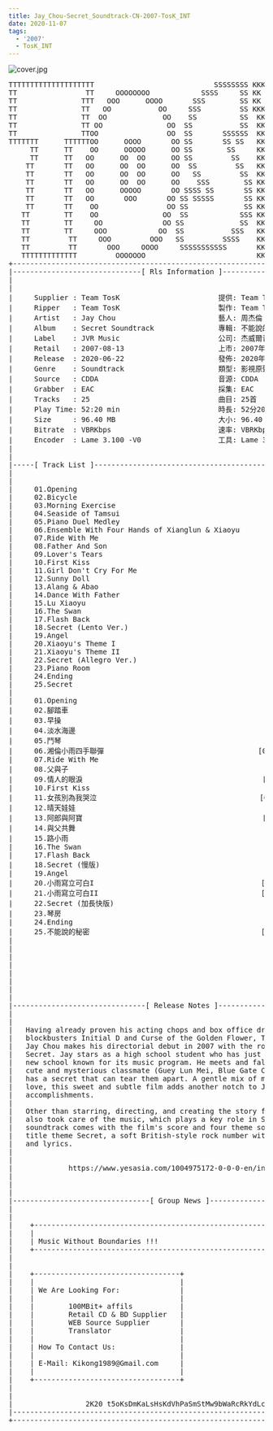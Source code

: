 ```yaml
---
title: Jay_Chou-Secret_Soundtrack-CN-2007-TosK_INT
date: 2020-11-07
tags: 
  - '2007'
  - TosK_INT
---
```


![cover.jpg](https://goindex.65style.workers.dev/3:/Music/MP3/Jay_Chou-Secret_Soundtrack-CN-2007-TosK_INT/00-jay_chou-secret_soundtrack-cn-2007-proof-tosk.jpg)

<retrotxt v-slot>
<pre class="has-text-plain text-1x font-ibm_vga_8x16">TTTTTTTTTTTTTTTTTTTT                            SSSSSSSS KKKKKKKK  KKKKKKKKKKKKKK
TT                TT     OOOOOOOO            SSSS     SS KK   KKK  KKKK        KK
TT               TTT   OOO      OOOO       SSS        SS KK    KKK  KKK        KK
TT               TT   OO           OO     SSS         SS KKK      KKKK        KK
TT               TT  OO             OO    SS          SS  KK       KK        KK
TT               TT OO               OO  SS           SS  KK                KK
TT               TTOO                OO  SS       SSSSSS  KK                KK
TTTTTTT      TTTTTTOO      OOOO       OO SS       SS SS   KK               KK
     TT      TT    OO      OOOOO      OO SS        SS     KK              KK
     TT      TT   OO      OO  OO      OO SS         SS    KK              KK
    TT       TT   OO      OO  OO      OO  SS         SS   KK               KK
    TT       TT   OO      OO  OO      OO   SS         SS  KK                KK
    TT       TT   OO      OO  OO      OO    SSS        SS KK                 KK
    TT       TT   OO      OOOOO       OO SSSS SS       SS KK                  KK
    TT       TT   OO       OOO       OO SS SSSSS       SS KK                   KK
    TT       TT    OO                OO SS             SS KK       KK           KK
   TT        TT    OO               OO  SS            SSS KK      KKKK         KK
   TT        TT     OO              OO SS             SS  KK      KK KK       KK
   TT        TT     OOO            OO  SS           SSS   KK      KK  KK    KKK
   TT         TT     OOO         OOO   SS         SSSS    KK       KK  KK  KKK
   TT         TT       OOO     OOOO     SSSSSSSSSSS       KK KKKKKKKK  KK KKK
   TTTTTTTTTTTTT         OOOOOOO                          KKKK          KKKK
+------------------------------------------------------------------------------+
|------------------------------[ Rls Information ]-----------------------------|
|                                                                              |
|                                                                              |
|     Supplier : Team TosK                       提供: Team TosK               |
|     Ripper   : Team TosK                       製作: Team TosK               |
|     Artist   : Jay Chou                        藝人: 周杰倫                  |
|     Album    : Secret Soundtrack               專輯: 不能說的秘密 電影原聲帶 |
|     Label    : JVR Music                       公司: 杰威爾音樂              |
|     Retail   : 2007-08-13                      上市: 2007年08月13日          |
|     Release  : 2020-06-22                      發佈: 2020年06月22日          |
|     Genre    : Soundtrack                      類型: 影視原聲                |
|     Source   : CDDA                            音源: CDDA                    |
|     Grabber  : EAC                             採集: EAC                     |
|     Tracks   : 25                              曲目: 25首                    |
|     Play Time: 52:20 min                       時長: 52分20秒                |
|     Size     : 96.40 MB                        大小: 96.40 MB                |
|     Bitrate  : VBRKbps                         速率: VBRKbps                 |
|     Encoder  : Lame 3.100 -V0                  工具: Lame 3.100 -V0          |
|                                                                              |
|                                                                              |
|-----[ Track List ]-----------------------------------------------------------|
|                                                                              |
|                                                                              |
|     01.Opening                                             [02:28]           |
|     02.Bicycle                                             [02:20]           |
|     03.Morning Exercise                                    [01:36]           |
|     04.Seaside of Tamsui                                   [01:06]           |
|     05.Piano Duel Medley                                   [02:15]           |
|     06.Ensemble With Four Hands of Xianglun &amp; Xiaoyu       [00:41]           |
|     07.Ride With Me                                        [01:29]           |
|     08.Father And Son                                      [02:18]           |
|     09.Lover's Tears                                       [05:59]           |
|     10.First Kiss                                          [01:31]           |
|     11.Girl Don't Cry For Me                               [01:22]           |
|     12.Sunny Doll                                          [02:31]           |
|     13.Alang &amp; Abao                                        [02:20]           |
|     14.Dance With Father                                   [01:25]           |
|     15.Lu Xiaoyu                                           [01:39]           |
|     16.The Swan                                            [02:33]           |
|     17.Flash Back                                          [03:19]           |
|     18.Secret (Lento Ver.)                                 [01:08]           |
|     19.Angel                                               [01:54]           |
|     20.Xiaoyu's Theme I                                    [01:15]           |
|     21.Xiaoyu's Theme II                                   [01:41]           |
|     22.Secret (Allegro Ver.)                               [01:25]           |
|     23.Piano Room                                          [01:42]           |
|     24.Ending                                              [01:26]           |
|     25.Secret                                              [04:57]           |
|                                                            -------           |
|     01.Opening                                             [02:28]           |
|     02.腳踏車                                              [02:20]           |
|     03.早操                                                [01:36]           |
|     04.淡水海邊                                            [01:06]           |
|     05.鬥琴                                                [02:15]           |
|     06.湘倫小雨四手聯彈                                    [00:41]           |
|     07.Ride With Me                                        [01:29]           |
|     08.父與子                                              [02:18]           |
|     09.情人的眼淚                                          [05:59]           |
|     10.First Kiss                                          [01:31]           |
|     11.女孩別為我哭泣                                      [01:22]           |
|     12.晴天娃娃                                            [02:31]           |
|     13.阿郎與阿寶                                          [02:20]           |
|     14.與父共舞                                            [01:25]           |
|     15.路小雨                                              [01:39]           |
|     16.The Swan                                            [02:33]           |
|     17.Flash Back                                          [03:19]           |
|     18.Secret (慢版)                                       [01:08]           |
|     19.Angel                                               [01:54]           |
|     20.小雨寫立可白I                                       [01:15]           |
|     21.小雨寫立可白II                                      [01:41]           |
|     22.Secret (加長快版)                                   [01:25]           |
|     23.琴房                                                [01:42]           |
|     24.Ending                                              [01:26]           |
|     25.不能說的秘密                                        [04:57]           |
|                                                            -------           |
|                                                             52:20 min        |
|                                                             96.40 MB         |
|                                                                              |
|                                                                              |
|                                                                              |
|                                                                              |
|                                                                              |
|-------------------------------[ Release Notes ]------------------------------|
|                                                                              |
|                                                                              |
|   Having already proven his acting chops and box office draw with the        |
|   blockbusters Initial D and Curse of the Golden Flower, Taiwanese singer    |
|   Jay Chou makes his directorial debut in 2007 with the romantic drama       |
|   Secret. Jay stars as a high school student who has just transferred to a   |
|   new school known for its music program. He meets and falls in love with a  |
|   cute and mysterious classmate (Guey Lun Mei, Blue Gate Crossing), but she  |
|   has a secret that can tear them apart. A gentle mix of music and puppy     |
|   love, this sweet and subtle film adds another notch to Jay's long list of  |
|   accomplishments.                                                           |
|                                                                              |
|   Other than starring, directing, and creating the story for the film, Jay   |
|   also took care of the music, which plays a key role in Secret. The         |
|   soundtrack comes with the film's score and four theme songs, including     |
|   title theme Secret, a soft British-style rock number with moving melody    |
|   and lyrics.                                                                |
|                                                                              |
|                                                                              |
|             https://www.yesasia.com/1004975172-0-0-0-en/info.html            |
|                                                                              |
|                                                                              |
|                                                                              |
|--------------------------------[ Group News ]--------------------------------|
|                                                                              |
|                                                                              |
|    +--------------------------------------------------------------------+    |
|    |                                                                    |    |
|    | Music Without Boundaries !!!                                       |    |
|    +--------------------------------------------------------------------+    |
|                                                                              |
|                                                                              |
|    +----------------------------------+                                      |
|    |                                  |                                      |
|    | We Are Looking For:              |                                      |
|    |                                  |                                      |
|    |        100MBit+ affils           |                                      |
|    |        Retail CD &amp; BD Supplier   |                                      |
|    |        WEB Source Supplier       |                                      |
|    |        Translator                |                                      |
|    |                                  |                                      |
|    | How To Contact Us:               |                                      |
|    |                                  |                                      |
|    | E-Mail: Kikong1989@Gmail.com     |                                      |
|    |                                  |                    RlS No. 1834      |
|    +----------------------------------+                                      |
|                                                                              |
|                                                                              |
|                 2K20 t5oKsDmKaLsHsKdVhPaSmStMw9bWaRcRkYdLcC                  |
|------------------------------------------------------------------------------|
+------------------------------------------------------------------------------+
<span class="dos-cursor">_</span></pre>
</retrotxt>

<a-player 
    :options="{
        audio: [
          {
            name: '不能說的秘密',
            artist: '周杰倫',
            url: 'https://goindex.65style.workers.dev/3:/Music/MP3/Jay_Chou-Secret_Soundtrack-CN-2007-TosK_INT/25-jay_chou-secret-tosk.mp3',
            cover: 'https://goindex.65style.workers.dev/3:/Music/MP3/Jay_Chou-Secret_Soundtrack-CN-2007-TosK_INT/00-jay_chou-secret_soundtrack-cn-2007-proof-tosk.jpg',
            theme: '#ebd0c2'
          },
        ]
    }"
/>

<download url="https://mirrorace.org/m/103c0"/>

